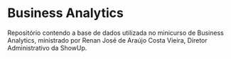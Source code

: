 # Business Analytics
Repositório contendo a base de dados utilizada no minicurso de Business Analytics, ministrado por Renan José de Araújo Costa Vieira, Diretor Administrativo da ShowUp.
